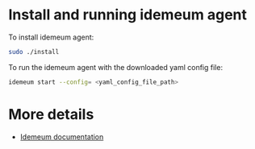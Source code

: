 # Install and running idemeum agent

To install idemeum agent:

```bash
sudo ./install
```

To run the idemeum agent with the downloaded yaml config file:

```bash
idemeum start --config= <yaml_config_file_path>
```

# More details
* [Idemeum documentation](https://docs.idemeum.com/remote-access/secure-remote-access-overview.html)


